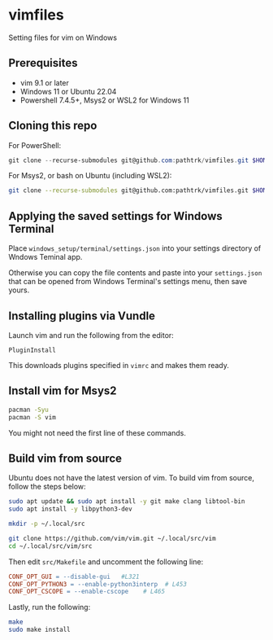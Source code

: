 # vimfiles
Setting files for vim on Windows

## Prerequisites

- vim 9.1 or later
- Windows 11 or Ubuntu 22.04
- Powershell 7.4.5+, Msys2 or WSL2 for Windows 11

## Cloning this repo

For PowerShell:

```powershell
git clone --recurse-submodules git@github.com:pathtrk/vimfiles.git $HOME\vimfiles  
```

For Msys2, or bash on Ubuntu (including WSL2):

```bash
git clone --recurse-submodules git@github.com:pathtrk/vimfiles.git $HOME/.vim
```

## Applying the saved settings for Windows Terminal

Place `windows_setup/terminal/settings.json` into your settings directory of Wndows Teminal app.

Otherwise you can copy the file contents and paste into your `settings.json` that can be opened from Windows Terminal's settings menu, then save yours.

## Installing plugins via Vundle

Launch vim and run the following from the editor: 

```
PluginInstall
```

This downloads plugins specified in `vimrc` and makes them ready.

## Install vim for Msys2

```bash
pacman -Syu
pacman -S vim
```

You might not need the first line of these commands.

## Build vim from source

Ubuntu does not have the latest version of vim. To build vim from source, follow the steps below:

```bash
sudo apt update && sudo apt install -y git make clang libtool-bin
sudo apt install -y libpython3-dev

mkdir -p ~/.local/src

git clone https://github.com/vim/vim.git ~/.local/src/vim
cd ~/.local/src/vim/src
```

Then edit `src/Makefile` and uncomment the following line:

```makefile
CONF_OPT_GUI = --disable-gui   #L321
CONF_OPT_PYTHON3 = --enable-python3interp  # L453
CONF_OPT_CSCOPE = --enable-cscope    # L465 
```

Lastly, run the following:

```bash
make 
sudo make install
```

